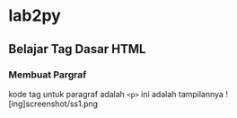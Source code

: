 # lab2py
## Belajar Tag Dasar HTML

### Membuat Pargraf
kode tag untuk paragraf adalah `<p>`
ini adalah tampilannya
![ing]screenshot/ss1.png